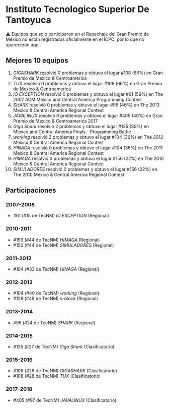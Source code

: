 # Instituto Tecnologico Superior De Tantoyuca

:warning: Equipos que solo participaron en el Repechaje del Gran Premio de México no están registrados oficialmente en el ICPC, por lo que no aparecerán aquí.

## Mejores 10 equipos

1. _GIGASHARK_ resolvió 0 problemas y obtuvo el lugar #108 (66%) en Gran Premio de Mexico & Centroamerica
1. _TUX_ resolvió 0 problemas y obtuvo el lugar #108 (66%) en Gran Premio de Mexico & Centroamerica
1. _IO EXCEPTION_ resolvió 0 problemas y obtuvo el lugar #61 (59%) en The 2007 ACM Mexico and Central America Programming Contest
1. _SHARK_ resolvió 0 problemas y obtuvo el lugar #95 (46%) en The 2013 Mexico & Central America Regional Contest
1. _JAVALINUX_ resolvió 0 problemas y obtuvo el lugar #405 (40%) en Gran Premio de Mexico & Centroamerica 2017
1. _Giga Shark_ resolvió 2 problemas y obtuvo el lugar #135 (39%) en Mexico and Central America Finals - Programming Battle
1. _working_ resolvió 2 problemas y obtuvo el lugar #104 (36%) en The 2012 Mexico & Central America Regional Contest
1. _HINAGA_ resolvió 0 problemas y obtuvo el lugar #104 (36%) en The 2011 Mexico & Central America Regional Contest
1. _HIMAGA_ resolvió 0 problemas y obtuvo el lugar #156 (22%) en The 2010 Mexico & Central America Regional Contest
1. _SIMULADORES_ resolvió 0 problemas y obtuvo el lugar #156 (22%) en The 2010 Mexico & Central America Regional Contest

## Participaciones

### 2007-2008

- #61 (#15 de TecNM) _IO EXCEPTION_ (Regional)

### 2010-2011

- #156 (#44 de TecNM) _HIMAGA_ (Regional)
- #156 (#44 de TecNM) _SIMULADORES_ (Regional)

### 2011-2012

- #104 (#33 de TecNM) _HINAGA_ (Regional)

### 2012-2013

- #104 (#40 de TecNM) _working_ (Regional)
- #128 (#49 de TecNM) _s-black_ (Regional)

### 2013-2014

- #95 (#24 de TecNM) _SHARK_ (Regional)

### 2014-2015

- #135 (#27 de TecNM) _Giga Shark_ (Clasificatorio)

### 2015-2016

- #108 (#28 de TecNM) _GIGASHARK_ (Clasificatorio)
- #108 (#28 de TecNM) _TUX_ (Clasificatorio)

### 2017-2018

- #405 (#97 de TecNM) _JAVALINUX_ (Clasificatorio)



